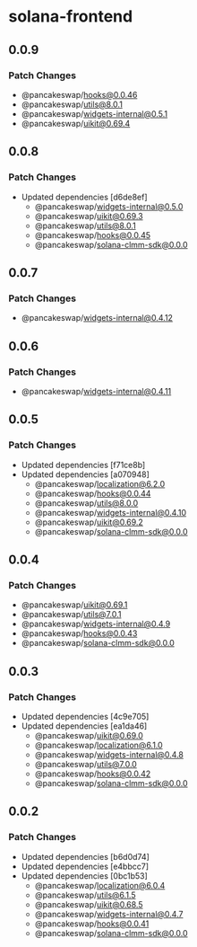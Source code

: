# solana-frontend

## 0.0.9

### Patch Changes

- @pancakeswap/hooks@0.0.46
- @pancakeswap/utils@8.0.1
- @pancakeswap/widgets-internal@0.5.1
- @pancakeswap/uikit@0.69.4

## 0.0.8

### Patch Changes

- Updated dependencies [d6de8ef]
  - @pancakeswap/widgets-internal@0.5.0
  - @pancakeswap/uikit@0.69.3
  - @pancakeswap/utils@8.0.1
  - @pancakeswap/hooks@0.0.45
  - @pancakeswap/solana-clmm-sdk@0.0.0

## 0.0.7

### Patch Changes

- @pancakeswap/widgets-internal@0.4.12

## 0.0.6

### Patch Changes

- @pancakeswap/widgets-internal@0.4.11

## 0.0.5

### Patch Changes

- Updated dependencies [f71ce8b]
- Updated dependencies [a070948]
  - @pancakeswap/localization@6.2.0
  - @pancakeswap/hooks@0.0.44
  - @pancakeswap/utils@8.0.0
  - @pancakeswap/widgets-internal@0.4.10
  - @pancakeswap/uikit@0.69.2
  - @pancakeswap/solana-clmm-sdk@0.0.0

## 0.0.4

### Patch Changes

- @pancakeswap/uikit@0.69.1
- @pancakeswap/utils@7.0.1
- @pancakeswap/widgets-internal@0.4.9
- @pancakeswap/hooks@0.0.43
- @pancakeswap/solana-clmm-sdk@0.0.0

## 0.0.3

### Patch Changes

- Updated dependencies [4c9e705]
- Updated dependencies [ea1da46]
  - @pancakeswap/uikit@0.69.0
  - @pancakeswap/localization@6.1.0
  - @pancakeswap/widgets-internal@0.4.8
  - @pancakeswap/utils@7.0.0
  - @pancakeswap/hooks@0.0.42
  - @pancakeswap/solana-clmm-sdk@0.0.0

## 0.0.2

### Patch Changes

- Updated dependencies [b6d0d74]
- Updated dependencies [e4bbcc7]
- Updated dependencies [0bc1b53]
  - @pancakeswap/localization@6.0.4
  - @pancakeswap/utils@6.1.5
  - @pancakeswap/uikit@0.68.5
  - @pancakeswap/widgets-internal@0.4.7
  - @pancakeswap/hooks@0.0.41
  - @pancakeswap/solana-clmm-sdk@0.0.0
